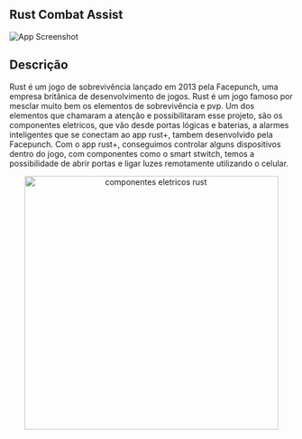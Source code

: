 ## Rust Combat Assist
![App Screenshot](https://i.imgur.com/iE8eIjb.png)
## Descrição
Rust é um jogo de sobrevivência lançado em 2013 pela 
Facepunch, uma empresa britânica de desenvolvimento de jogos.
Rust é um jogo famoso por mesclar muito bem os elementos de sobrevivência
e pvp. Um dos elementos que chamaram a atenção e possibilitaram
esse projeto, são os componentes eletricos, que vão desde portas lógicas
e baterias, a alarmes inteligentes que se conectam ao app
rust+, tambem desenvolvido pela Facepunch. Com o app rust+, conseguimos controlar alguns dispositivos
dentro do jogo, com componentes como o smart stwitch, temos a possibilidade de abrir portas e ligar luzes remotamente
utilizando o celular.
<p align="center">
  <img src="https://i.imgur.com/ZOI7B0Z.png" width="450" alt="componentes eletricos rust">
</p>

